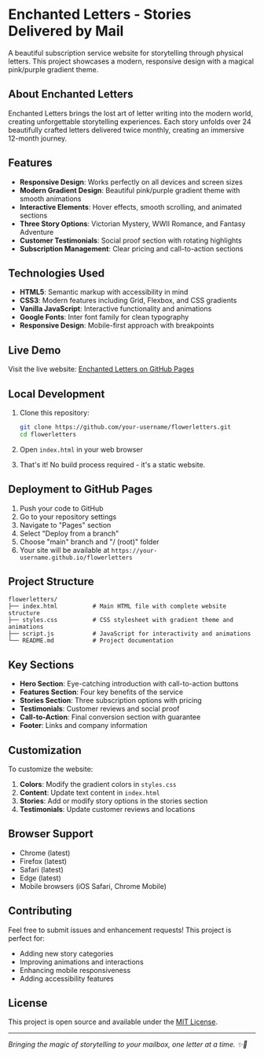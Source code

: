 # Enchanted Letters - Stories Delivered by Mail

A beautiful subscription service website for storytelling through physical letters. This project showcases a modern, responsive design with a magical pink/purple gradient theme.

## About Enchanted Letters

Enchanted Letters brings the lost art of letter writing into the modern world, creating unforgettable storytelling experiences. Each story unfolds over 24 beautifully crafted letters delivered twice monthly, creating an immersive 12-month journey.

## Features

- **Responsive Design**: Works perfectly on all devices and screen sizes
- **Modern Gradient Design**: Beautiful pink/purple gradient theme with smooth animations
- **Interactive Elements**: Hover effects, smooth scrolling, and animated sections
- **Three Story Options**: Victorian Mystery, WWII Romance, and Fantasy Adventure
- **Customer Testimonials**: Social proof section with rotating highlights
- **Subscription Management**: Clear pricing and call-to-action sections

## Technologies Used

- **HTML5**: Semantic markup with accessibility in mind
- **CSS3**: Modern features including Grid, Flexbox, and CSS gradients
- **Vanilla JavaScript**: Interactive functionality and animations
- **Google Fonts**: Inter font family for clean typography
- **Responsive Design**: Mobile-first approach with breakpoints

## Live Demo

Visit the live website: [Enchanted Letters on GitHub Pages](https://your-username.github.io/flowerletters)

## Local Development

1. Clone this repository:
   ```bash
   git clone https://github.com/your-username/flowerletters.git
   cd flowerletters
   ```

2. Open `index.html` in your web browser

3. That's it! No build process required - it's a static website.

## Deployment to GitHub Pages

1. Push your code to GitHub
2. Go to your repository settings
3. Navigate to "Pages" section
4. Select "Deploy from a branch"
5. Choose "main" branch and "/ (root)" folder
6. Your site will be available at `https://your-username.github.io/flowerletters`

## Project Structure

```
flowerletters/
├── index.html          # Main HTML file with complete website structure
├── styles.css          # CSS stylesheet with gradient theme and animations
├── script.js           # JavaScript for interactivity and animations
└── README.md           # Project documentation
```

## Key Sections

- **Hero Section**: Eye-catching introduction with call-to-action buttons
- **Features Section**: Four key benefits of the service
- **Stories Section**: Three subscription options with pricing
- **Testimonials**: Customer reviews and social proof
- **Call-to-Action**: Final conversion section with guarantee
- **Footer**: Links and company information

## Customization

To customize the website:

1. **Colors**: Modify the gradient colors in `styles.css`
2. **Content**: Update text content in `index.html`
3. **Stories**: Add or modify story options in the stories section
4. **Testimonials**: Update customer reviews and locations

## Browser Support

- Chrome (latest)
- Firefox (latest)
- Safari (latest)
- Edge (latest)
- Mobile browsers (iOS Safari, Chrome Mobile)

## Contributing

Feel free to submit issues and enhancement requests! This project is perfect for:

- Adding new story categories
- Improving animations and interactions
- Enhancing mobile responsiveness
- Adding accessibility features

## License

This project is open source and available under the [MIT License](LICENSE).

---

*Bringing the magic of storytelling to your mailbox, one letter at a time. ✨📧*

